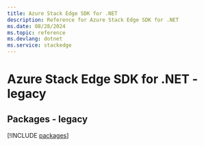 ```yaml
---
title: Azure Stack Edge SDK for .NET
description: Reference for Azure Stack Edge SDK for .NET
ms.date: 08/28/2024
ms.topic: reference
ms.devlang: dotnet
ms.service: stackedge
---
```

# Azure Stack Edge SDK for .NET - legacy
## Packages - legacy
[!INCLUDE [packages](stack-edge-index.md)]